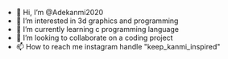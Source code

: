- 👋 Hi, I’m @Adekanmi2020
- 👀 I’m interested in 3d graphics and programming
- 🌱 I’m currently learning c programming language
- 💞️ I’m looking to collaborate on a coding project
- 📫 How to reach me instagram handle "keep_kanmi_inspired"

<!---
Adekanmi2020/Adekanmi2020 is a ✨ special ✨ repository because its `README.md` (this file) appears on your GitHub profile.
You can click the Preview link to take a look at your changes.
--->

